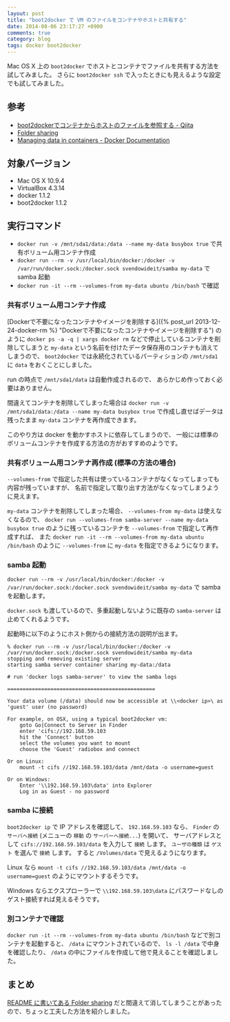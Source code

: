 ```yaml
---
layout: post
title: "boot2docker で VM のファイルをコンテナやホストと共有する"
date: 2014-08-06 23:17:27 +0900
comments: true
category: blog
tags: docker boot2docker
---
```

Mac OS X 上の `boot2docker` でホストとコンテナでファイルを共有する方法を試してみました。
さらに `boot2docker ssh` で入ったときにも見えるような設定でも試してみました。

<!--more-->

## 参考

- [boot2dockerでコンテナからホストのファイルを参照する - Qiita](http://qiita.com/numa08/items/e52bd18611ac159af1ac "boot2dockerでコンテナからホストのファイルを参照する - Qiita")
- [Folder sharing](https://github.com/boot2docker/boot2docker#folder-sharing "Folder sharing")
- [Managing data in containers - Docker Documentation](https://docs.docker.com/userguide/dockervolumes/ "Managing data in containers - Docker Documentation")

## 対象バージョン

- Mac OS X 10.9.4
- VirtualBox 4.3.14
- docker 1.1.2
- boot2docker 1.1.2

## 実行コマンド

- `docker run -v /mnt/sda1/data:/data --name my-data busybox true` で共有ボリューム用コンテナ作成
- `docker run --rm -v /usr/local/bin/docker:/docker -v /var/run/docker.sock:/docker.sock svendowideit/samba my-data` で samba 起動
- `docker run -it --rm --volumes-from my-data ubuntu /bin/bash` で確認

### 共有ボリューム用コンテナ作成

[Dockerで不要になったコンテナやイメージを削除する]({% post_url 2013-12-24-docker-rm %} "Dockerで不要になったコンテナやイメージを削除する")
のように `docker ps -a -q | xargs docker rm` などで停止しているコンテナを削除してしまうと
`my-data` という名前を付けたデータ保存用のコンテナも消えてしまうので、
`boot2docker` では永続化されているパーティションの `/mnt/sda1` に `data` をおくことにしました。

run の時点で `/mnt/sda1/data` は自動作成されるので、
あらかじめ作っておく必要はありません。

間違えてコンテナを削除してしまった場合は
`docker run -v /mnt/sda1/data:/data --name my-data busybox true`
で作成し直せばデータは残ったまま `my-data` コンテナを再作成できます。

このやり方は docker を動かすホストに依存してしまうので、
一般には標準のボリュームコンテナを作成する方法の方がおすすめのようです。

### 共有ボリューム用コンテナ再作成 (標準の方法の場合)

`--volumes-from` で指定した共有は使っているコンテナがなくなってしまっても内容が残っていますが、
名前で指定して取り出す方法がなくなってしまうように見えます。

`my-data` コンテナを削除してしまった場合、
`--volumes-from my-data` は使えなくなるので、
`docker run --volumes-from samba-server --name my-data busybox true`
のように残っているコンテナを `--volumes-from` で指定して再作成すれば、
また `docker run -it --rm --volumes-from my-data ubuntu /bin/bash` のように
`--volumes-from` に `my-data` を指定できるようになります。

### samba 起動

`docker run --rm -v /usr/local/bin/docker:/docker -v /var/run/docker.sock:/docker.sock svendowideit/samba my-data`
で samba を起動します。

`docker.sock` も渡しているので、多重起動しないように既存の `samba-server` は止めてくれるようです。

起動時に以下のようにホスト側からの接続方法の説明が出ます。

```console
% docker run --rm -v /usr/local/bin/docker:/docker -v /var/run/docker.sock:/docker.sock svendowideit/samba my-data
stopping and removing existing server
starting samba server container sharing my-data:/data

# run 'docker logs samba-server' to view the samba logs

================================================

Your data volume (/data) should now be accessible at \\<docker ip>\ as 'guest' user (no password)

For example, on OSX, using a typical boot2docker vm:
    goto Go|Connect to Server in Finder
    enter 'cifs://192.168.59.103
    hit the 'Connect' button
    select the volumes you want to mount
    choose the 'Guest' radiobox and connect

Or on Linux:
    mount -t cifs //192.168.59.103/data /mnt/data -o username=guest

Or on Windows:
    Enter '\\192.168.59.103\data' into Explorer
    Log in as Guest - no password
```

### samba に接続

`boot2docker ip` で IP アドレスを確認して、
`192.168.59.103` なら、
`Finder` の `サーバへ接続` (メニューの `移動` の `サーバーへ接続...`) を開いて、
サーバアドレスとして `cifs://192.168.59.103/data` を入力して `接続` します。
`ユーザの種類` は `ゲスト` を選んで `接続` します。
すると `/Volumes/data` で見えるようになります。

Linux なら `mount -t cifs //192.168.59.103/data /mnt/data -o username=guest` のようにマウントするそうです。

Windows ならエクスプローラーで `\\192.168.59.103\data` にパスワードなしのゲスト接続すれば見えるそうです。

### 別コンテナで確認

`docker run -it --rm --volumes-from my-data ubuntu /bin/bash` などで別コンテナを起動すると、
`/data` にマウントされているので、
`ls -l /data` で中身を確認したり、
`/data` の中にファイルを作成して他で見えることを確認しました。

## まとめ

[README に書いてある Folder sharing](https://github.com/boot2docker/boot2docker#folder-sharing)
だと間違えて消してしまうことがあったので、ちょっと工夫した方法を紹介しました。
